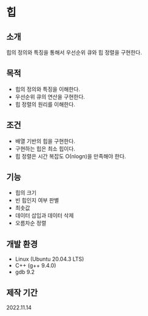 # 힙

## 소개
힙의 정의와 특징을 통해서 우선순위 큐와 힙 정렬을 구현한다. 

## 목적
* 힙의 정의와 특징을 이해한다.
* 우선순위 큐의 연산을 구현한다.
* 힙 정렬의 원리를 이해한다.

## 조건
* 배열 기반의 힙을 구현한다.
* 구현하는 힙은 최소 힙이다.
* 힙 정렬은 시간 복잡도 Ο(nlogn)을 만족해야 한다.

## 기능
* 힙의 크기
* 빈 힙인지 여부 판별 
* 최솟값
* 데이터 삽입과 데이터 삭제
* 오름차순 정렬

## 개발 환경
* Linux (Ubuntu 20.04.3 LTS)
* C++ (g++ 9.4.0)
* gdb 9.2

## 제작 기간
2022.11.14
